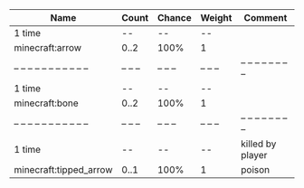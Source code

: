 | Name                   | Count | Chance | Weight | Comment          |
| ---------------------- | ----- | ------ | ------ | ---------------- |
| 1 time                 |    -- |     -- |     -- |                  |
| minecraft:arrow        |  0..2 |   100% |      1 |                  |
| – – – – – – – – – – –  | – – – | – – –  | – – –  | – – – – – – – –  |
| 1 time                 |    -- |     -- |     -- |                  |
| minecraft:bone         |  0..2 |   100% |      1 |                  |
| – – – – – – – – – – –  | – – – | – – –  | – – –  | – – – – – – – –  |
| 1 time                 |    -- |     -- |     -- | killed by player |
| minecraft:tipped_arrow |  0..1 |   100% |      1 | poison           |